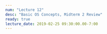 ```yaml
---
num: "Lecture 12"
desc: "Basic OS Concepts, Midterm 2 Review"
ready: true
lecture_date: 2019-02-25 09:30:00.00-7:00
---
```

